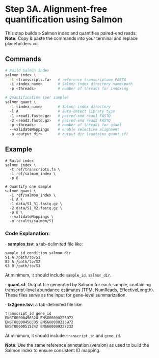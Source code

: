 # Step 3A. Alignment-free quantification using Salmon

This step builds a Salmon index and quantifies paired-end reads.  
**Note:** Copy & paste the commands into your terminal and replace placeholders `<>`.

## Commands

```bash
# Build Salmon index
salmon index \
  -t <transcripts.fa>   # reference transcriptome FASTA
  -i <index_name>       # Salmon index directory name/path
  -p <threads>          # number of threads for indexing

# Quantification (per sample)
salmon quant \
  -i <index_name>       # Salmon index directory
  -l A                  # auto-detect library type
  -1 <read1.fastq.gz>   # paired-end read1 FASTQ
  -2 <read2.fastq.gz>   # paired-end read2 FASTQ
  -p <threads>          # number of threads for quant
  --validateMappings    # enable selective alignment
  -o <output_dir>       # output dir (contains quant.sf)
```

## Example

```
# Build index
salmon index \
  -t ref/transcripts.fa \
  -i ref/salmon_index \
  -p 8

# Quantify one sample
salmon quant \
  -i ref/salmon_index \
  -l A \
  -1 data/S1_R1.fastq.gz \
  -2 data/S1_R2.fastq.gz \
  -p 8 \
  --validateMappings \
  -o results/salmon/S1
```
### Code Explanation:
· **samples.tsv**: a tab-delimited file like:
```
sample_id condition salmon_dir
S1 A /path/to/S1
S2 A /path/to/S2
S3 B /path/to/S3
```
At minimum, it should include `sample_id`, `salmon_dir`.

· **quant.sf**: Output file generated by Salmon for each sample, containing transcript-level abundance estimates (TPM, NumReads, EffectiveLength).  
These files serve as the input for gene-level summarization.  

· **tx2gene.tsv**: a tab-delimited file like:
```
transcript_id gene_id
ENST00000456328 ENSG00000223972
ENST00000450305 ENSG00000223972
ENST00000515242 ENSG00000227232
```
At minimum, it should include `transcript_id` and `gene_id`.  

**Note**: Use the same reference annotation (version) as used to build the Salmon index to ensure consistent ID mapping. 
